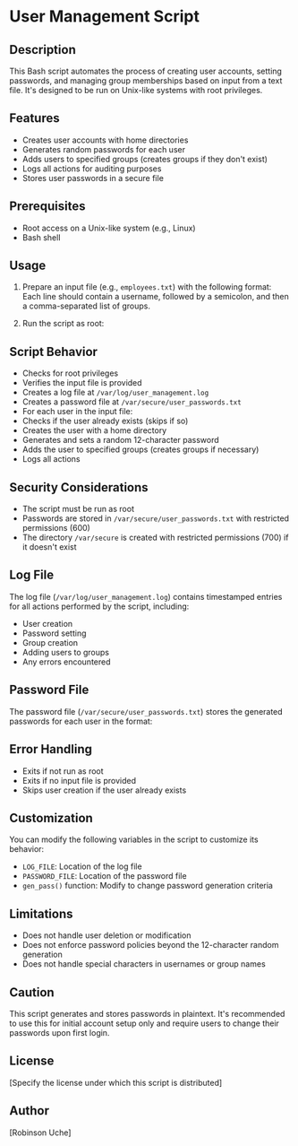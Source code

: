 # User Management Script

## Description

This Bash script automates the process of creating user accounts, setting passwords, and managing group memberships based on input from a text file. It's designed to be run on Unix-like systems with root privileges.

## Features

- Creates user accounts with home directories
- Generates random passwords for each user
- Adds users to specified groups (creates groups if they don't exist)
- Logs all actions for auditing purposes
- Stores user passwords in a secure file

## Prerequisites

- Root access on a Unix-like system (e.g., Linux)
- Bash shell

## Usage

1. Prepare an input file (e.g., `employees.txt`) with the following format:
Each line should contain a username, followed by a semicolon, and then a comma-separated list of groups.

2. Run the script as root:
## Script Behavior

- Checks for root privileges
- Verifies the input file is provided
- Creates a log file at `/var/log/user_management.log`
- Creates a password file at `/var/secure/user_passwords.txt`
- For each user in the input file:
- Checks if the user already exists (skips if so)
- Creates the user with a home directory
- Generates and sets a random 12-character password
- Adds the user to specified groups (creates groups if necessary)
- Logs all actions

## Security Considerations

- The script must be run as root
- Passwords are stored in `/var/secure/user_passwords.txt` with restricted permissions (600)
- The directory `/var/secure` is created with restricted permissions (700) if it doesn't exist

## Log File

The log file (`/var/log/user_management.log`) contains timestamped entries for all actions performed by the script, including:
- User creation
- Password setting
- Group creation
- Adding users to groups
- Any errors encountered

## Password File

The password file (`/var/secure/user_passwords.txt`) stores the generated passwords for each user in the format:
## Error Handling

- Exits if not run as root
- Exits if no input file is provided
- Skips user creation if the user already exists

## Customization

You can modify the following variables in the script to customize its behavior:
- `LOG_FILE`: Location of the log file
- `PASSWORD_FILE`: Location of the password file
- `gen_pass()` function: Modify to change password generation criteria

## Limitations

- Does not handle user deletion or modification
- Does not enforce password policies beyond the 12-character random generation
- Does not handle special characters in usernames or group names

## Caution

This script generates and stores passwords in plaintext. It's recommended to use this for initial account setup only and require users to change their passwords upon first login.

## License

[Specify the license under which this script is distributed]

## Author

[Robinson Uche]



